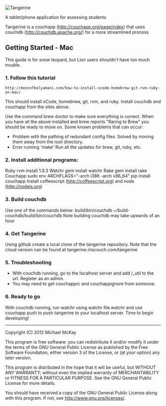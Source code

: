 ![Tangerine](https://github.com/Tangerine-Community/Tangerine/raw/develop/app/_attachments/images/tangerine_logo.png)

A tablet/phone application for assessing students

Tangerine is a couchapp (http://couchapp.org/page/index) that uses 
couchdb (http://couchdb.apache.org/) for a more streamlined process

## Getting Started - Mac
This guide is for snow leopard, but Lion users shouldn't have too much trouble. 

### 1. Follow this tutorial
    http://moncefbelyamani.com/how-to-install-xcode-homebrew-git-rvm-ruby-on-mac/
This should install xCode, homebrew, git, rvm, and ruby. 
Install couchdb and couchapp from the sites above. 

Use the command
    brew doctor
to make sure everything is correct. When you have all the above installed 
and brew reports "Raring to Brew" you should be ready to move on.
Some known problems that can occur:
- Problem with the pathing of redundant config files. 
        Solved by moving them away from the root directory. 
- Error running 'make'
        Run all the updates for brew, git, ruby, etc.

### 2. Install additional programs:
Ruby
    rvm install 1.9.3
Watchr
    gem install watchr
Rake
    gem install rake
Couchapp
    sudo env ARCHFLAGS="-arch i386 -arch x86_64" pip install couchapp
Install coffeescript (http://coffeescript.org) and node (http://nodejs.org)

### 3. Build couchdb
Use one of the commands below:
    build/bin/couchdb
    ~/build-couchdb/build/bin/couchdb
Note building couchdb may take upwards of an hour

### 4. Get Tangerine
Using github create a local clone of the tangerine repository.
Note that the cloud version can be found at tangerine.iriscouch.com/tangerine

### 5. Troubleshooting
- With couchdb running, go to the localhost server and add /_util to the url. Register as an admin. 
- You may need to get couchapprc and couchappignore from someone. 

### 6. Ready to go
With couchdb running, run watchr using 
    watchr file.watchr
and use
    couchapp push
to push tangerine to your localhost server. Time to begin developing!

----

Copyright (C) 2012  Michael McKay

This program is free software: you can redistribute it and/or modify
it under the terms of the GNU General Public License as published by
the Free Software Foundation, either version 3 of the License, or
(at your option) any later version.

This program is distributed in the hope that it will be useful,
but WITHOUT ANY WARRANTY; without even the implied warranty of
MERCHANTABILITY or FITNESS FOR A PARTICULAR PURPOSE.  See the
GNU General Public License for more details.

You should have received a copy of the GNU General Public License
along with this program.  If not, see <http://www.gnu.org/licenses/>.
